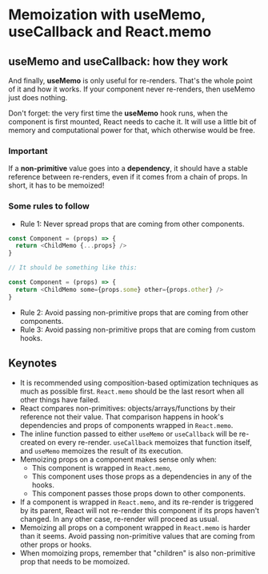 # Memoization with useMemo, useCallback and React.memo

## useMemo and useCallback: how they work

And finally, **useMemo** is only useful for re-renders. That's the whole point of it and how it works. If your component never re-renders, then useMemo just does nothing.

Don't forget: the very first time the **useMemo** hook runs, when the component is first mounted, React needs to cache it. It will use a little bit of memory and computational power for that, which otherwise would be free.

### Important

If a **non-primitive** value goes into a **dependency**, it should have a stable reference between re-renders, even if it comes from a chain of props. In short, it has to be memoized!


### Some rules to follow

- Rule 1:
    Never spread props that are coming from other components.
```js
const Component = (props) => {
  return <ChildMemo {...props} />
}

// It should be something like this:

const Component = (props) => {
  return <ChildMemo some={props.some} other={props.other} />
}
```
- Rule 2: 
    Avoid passing non-primitive props that are coming from other components.
- Rule 3:
    Avoid passing non-primitive props that are coming from custom hooks.

## Keynotes

- It is recommended using composition-based optimization techniques as much as possible first. `React.memo` should be the last resort when all other things have failed.
- React compares non-primitives: objects/arrays/functions by their reference not their value. That comparison happens in hook's dependencies and props of components wrapped in `React.memo`.
- The inline function passed to either `useMemo` or `useCallback` will be re-created on every re-render. `useCallback` memoizes that function itself, and `useMemo` memoizes the result of its execution.
- Memoizing props on a component makes sense only when:
  - This component is wrapped in `React.memo`,
  - This component uses those props as a dependencies in any of the hooks.
  - This component passes those props down to other components.
- If a component is wrapped in `React.memo`, and its re-render is triggered by its parent, React will not re-render this component if its props haven't changed. In any other case, re-render will proceed as usual.
- Memoizing all props on a component wrapped in `React.memo` is harder than it seems. Avoid passing non-primitive values that are coming from other props or hooks.
- When momoizing props, remember that "children" is also non-primitive prop that needs to be momoized.
